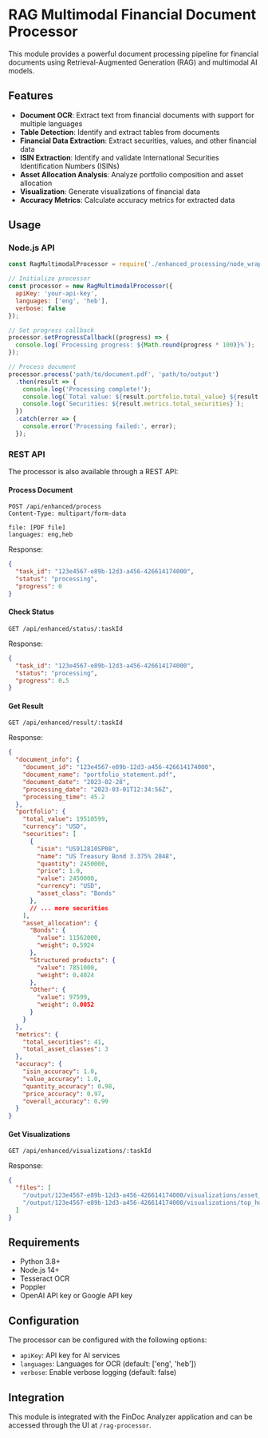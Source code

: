 # RAG Multimodal Financial Document Processor

This module provides a powerful document processing pipeline for financial documents using Retrieval-Augmented Generation (RAG) and multimodal AI models.

## Features

- **Document OCR**: Extract text from financial documents with support for multiple languages
- **Table Detection**: Identify and extract tables from documents
- **Financial Data Extraction**: Extract securities, values, and other financial data
- **ISIN Extraction**: Identify and validate International Securities Identification Numbers (ISINs)
- **Asset Allocation Analysis**: Analyze portfolio composition and asset allocation
- **Visualization**: Generate visualizations of financial data
- **Accuracy Metrics**: Calculate accuracy metrics for extracted data

## Usage

### Node.js API

```javascript
const RagMultimodalProcessor = require('./enhanced_processing/node_wrapper');

// Initialize processor
const processor = new RagMultimodalProcessor({
  apiKey: 'your-api-key',
  languages: ['eng', 'heb'],
  verbose: false
});

// Set progress callback
processor.setProgressCallback((progress) => {
  console.log(`Processing progress: ${Math.round(progress * 100)}%`);
});

// Process document
processor.process('path/to/document.pdf', 'path/to/output')
  .then(result => {
    console.log('Processing complete!');
    console.log(`Total value: ${result.portfolio.total_value} ${result.portfolio.currency}`);
    console.log(`Securities: ${result.metrics.total_securities}`);
  })
  .catch(error => {
    console.error('Processing failed:', error);
  });
```

### REST API

The processor is also available through a REST API:

#### Process Document

```
POST /api/enhanced/process
Content-Type: multipart/form-data

file: [PDF file]
languages: eng,heb
```

Response:
```json
{
  "task_id": "123e4567-e89b-12d3-a456-426614174000",
  "status": "processing",
  "progress": 0
}
```

#### Check Status

```
GET /api/enhanced/status/:taskId
```

Response:
```json
{
  "task_id": "123e4567-e89b-12d3-a456-426614174000",
  "status": "processing",
  "progress": 0.5
}
```

#### Get Result

```
GET /api/enhanced/result/:taskId
```

Response:
```json
{
  "document_info": {
    "document_id": "123e4567-e89b-12d3-a456-426614174000",
    "document_name": "portfolio_statement.pdf",
    "document_date": "2023-02-28",
    "processing_date": "2023-03-01T12:34:56Z",
    "processing_time": 45.2
  },
  "portfolio": {
    "total_value": 19510599,
    "currency": "USD",
    "securities": [
      {
        "isin": "US912810SP08",
        "name": "US Treasury Bond 3.375% 2048",
        "quantity": 2450000,
        "price": 1.0,
        "value": 2450000,
        "currency": "USD",
        "asset_class": "Bonds"
      },
      // ... more securities
    ],
    "asset_allocation": {
      "Bonds": {
        "value": 11562000,
        "weight": 0.5924
      },
      "Structured products": {
        "value": 7851000,
        "weight": 0.4024
      },
      "Other": {
        "value": 97599,
        "weight": 0.0052
      }
    }
  },
  "metrics": {
    "total_securities": 41,
    "total_asset_classes": 3
  },
  "accuracy": {
    "isin_accuracy": 1.0,
    "value_accuracy": 1.0,
    "quantity_accuracy": 0.98,
    "price_accuracy": 0.97,
    "overall_accuracy": 0.99
  }
}
```

#### Get Visualizations

```
GET /api/enhanced/visualizations/:taskId
```

Response:
```json
{
  "files": [
    "/output/123e4567-e89b-12d3-a456-426614174000/visualizations/asset_allocation.png",
    "/output/123e4567-e89b-12d3-a456-426614174000/visualizations/top_holdings.png"
  ]
}
```

## Requirements

- Python 3.8+
- Node.js 14+
- Tesseract OCR
- Poppler
- OpenAI API key or Google API key

## Configuration

The processor can be configured with the following options:

- `apiKey`: API key for AI services
- `languages`: Languages for OCR (default: ['eng', 'heb'])
- `verbose`: Enable verbose logging (default: false)

## Integration

This module is integrated with the FinDoc Analyzer application and can be accessed through the UI at `/rag-processor`.
